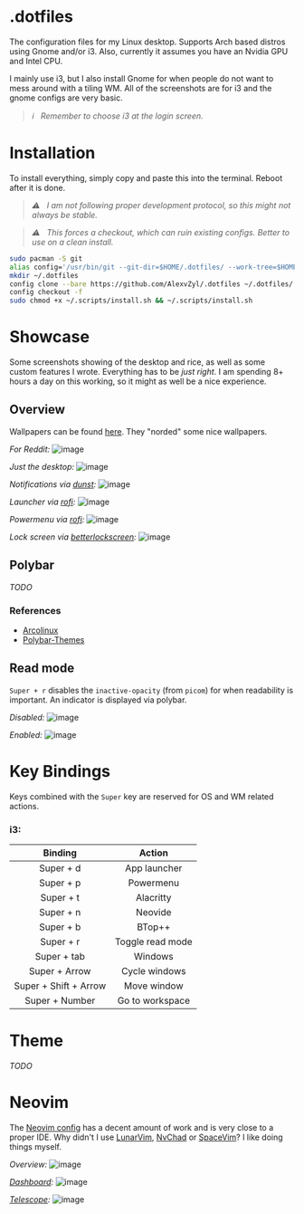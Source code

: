 # .dotfiles

The configuration files for my Linux desktop.  Supports Arch based distros using Gnome and/or i3.  Also, currently it assumes you have an Nvidia GPU and Intel CPU.

I mainly use i3, but I also install Gnome for when people do not want to mess around with a tiling WM.  All of the screenshots are for i3 and the gnome configs are very basic.  

> _ℹ️ &nbsp; Remember to choose i3 at the login screen._

# Installation

To install everything, simply copy and paste this into the terminal.  Reboot after it is done.

> _⚠️ &nbsp; I am not following proper development protocol, so this might not always be stable._

> _⚠️ &nbsp; This forces a checkout, which can ruin existing configs.  Better to use on a clean install._

```bash
sudo pacman -S git
alias config='/usr/bin/git --git-dir=$HOME/.dotfiles/ --work-tree=$HOME'
mkdir ~/.dotfiles
config clone --bare https://github.com/AlexvZyl/.dotfiles ~/.dotfiles/
config checkout -f
sudo chmod +x ~/.scripts/install.sh && ~/.scripts/install.sh
```

# Showcase

Some screenshots showing of the desktop and rice, as well as some custom features I wrote.  Everything has to be *just right*.  I am spending 8+ hours a day on this working, so it might as well be a nice experience.

## Overview

Wallpapers can be found [here](https://github.com/linuxdotexe/nordic-wallpapers).  They "norded" some nice wallpapers.

*For Reddit:*
![image](https://user-images.githubusercontent.com/81622310/210989596-85191ac2-2047-4294-b170-c40ff8c42b09.png)

*Just the desktop:*
![image](https://user-images.githubusercontent.com/81622310/210979757-46dccec5-1c7f-429d-a479-b39720c94f0e.png)

*Notifications via [dunst](https://github.com/dunst-project/dunst):*
![image](https://user-images.githubusercontent.com/81622310/210980911-cb7825d5-1ac2-4db9-b34a-f92887701d1d.png)

*Launcher via [rofi](https://github.com/adi1090x/rofi):*
![image](https://user-images.githubusercontent.com/81622310/210980157-4ce412bd-7af4-4a2e-8e83-26bac4537860.png)

*Powermenu via [rofi](https://github.com/adi1090x/rofi):*
![image](https://user-images.githubusercontent.com/81622310/210980303-11610bb7-99d5-4cab-ad75-8094b2e12286.png)

*Lock screen via [betterlockscreen](https://github.com/betterlockscreen/betterlockscreen):*
![image](https://user-images.githubusercontent.com/81622310/210214086-2cd8cfb8-9fc1-43e8-b973-8763d9bed4fc.png)

## Polybar

*TODO*

### References

- [Arcolinux](https://github.com/arcolinux/arcolinux-polybar/blob/master/etc/skel/.config/polybar/config)
- [Polybar-Themes](https://github.com/adi1090x/polybar-themes)

## Read mode

`Super + r` disables the `inactive-opacity` (from `picom`) for when readability is important.  An indicator is displayed via polybar.

*Disabled:*
![image](https://user-images.githubusercontent.com/81622310/210981552-c7a8b796-86f3-4b73-a843-ab10af2161fb.png)

*Enabled:*
![image](https://user-images.githubusercontent.com/81622310/210981730-29315896-a066-482c-be29-d1460116311f.png)

# Key Bindings

Keys combined with the `Super` key are reserved for OS and WM related actions.

### **i3**:

|  Binding  |  Action   |
| :-------: | :-------: |
| Super + d | App launcher |
| Super + p | Powermenu |
| Super + t | Alacritty |
| Super + n | Neovide |
| Super + b | BTop++ |
| Super + r | Toggle read mode |
| Super + tab | Windows |
| Super + Arrow | Cycle windows |
| Super + Shift + Arrow | Move window |
| Super + Number | Go to workspace |

# Theme

*TODO*

# Neovim

The [Neovim config](https://github.com/Alex-vZyl/.dotfiles/tree/main/.config/nvim) has a decent amount of work and is very close to a proper IDE.  Why didn't I use [LunarVim](https://github.com/LunarVim/LunarVim), [NvChad](https://github.com/NvChad/NvChad) or [SpaceVim](https://github.com/liuchengxu/space-vim)?  I like doing things myself. 

*Overview:*
![image](https://user-images.githubusercontent.com/81622310/210983899-cc5d3016-8dcb-46e3-a6ce-5d3b60431524.png)

*[Dashboard](https://github.com/nvim-telescope/telescope.nvim):*
![image](https://user-images.githubusercontent.com/81622310/210983209-abe76da1-a190-4d3d-be10-8f570595dd7f.png)

*[Telescope](https://github.com/nvim-telescope/telescope.nvim):*
![image](https://user-images.githubusercontent.com/81622310/210984138-f650324c-4a5a-4fb1-a5c1-e14b26ef40c9.png)




